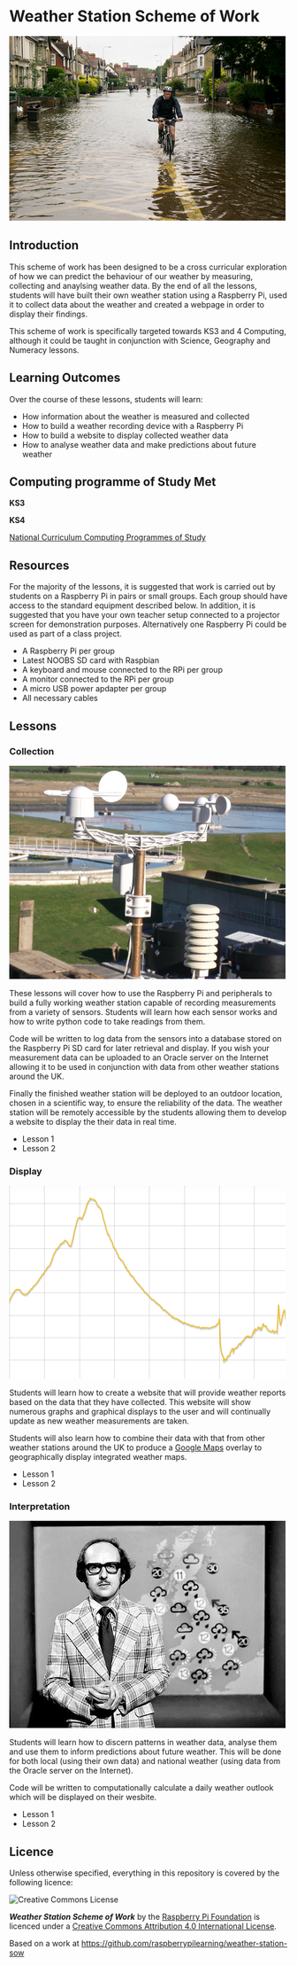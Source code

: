 # Weather Station Scheme of Work

![](images/flooding.png)

## Introduction
This scheme of work has been designed to be a cross curricular exploration of how we can predict the behaviour of our weather by measuring, collecting and anaylsing weather data. By the end of all the lessons, students will have built their own weather station using a Raspberry Pi, used it to collect data about the weather and created a webpage in order to display their findings. 

This scheme of work is specifically targeted towards KS3 and 4 Computing, although it could be taught in conjunction with Science, Geography and Numeracy lessons.

## Learning Outcomes
Over the course of these lessons, students will learn:
- How information about the weather is measured and collected
- How to build a weather recording device with a Raspberry Pi
- How to build a website to display collected weather data
- How to analyse weather data and make predictions about future weather

## Computing programme of Study Met 

**KS3**

**KS4**

[National Curriculum Computing Programmes of Study](https://www.gov.uk/government/publications/national-curriculum-in-england-computing-programmes-of-study/national-curriculum-in-england-computing-programmes-of-study#key-stage-3)

## Resources
For the majority of the lessons, it is suggested that work is carried out by students on a Raspberry Pi in pairs or small groups. Each group should have access to the standard equipment described below. In addition, it is suggested that you have your own teacher setup connected to a projector screen for demonstration purposes. Alternatively one Raspberry Pi could be used as part of a class project.

- A Raspberry Pi per group
- Latest NOOBS SD card with Raspbian
- A keyboard and mouse connected to the RPi per group
- A monitor connected to the RPi per group
- A micro USB power apdapter per group
- All necessary cables

## Lessons

### Collection

![](images/weather_station.jpg)

These lessons will cover how to use the Raspberry Pi and peripherals to build a fully working weather station capable of recording measurements from a variety of sensors. Students will learn how each sensor works and how to write python code to take readings from them.

Code will be written to log data from the sensors into a database stored on the Raspberry Pi SD card for later retrieval and display. If you wish your measurement data can be uploaded to an Oracle server on the Internet allowing it to be used in conjunction with data from other weather stations around the UK.

Finally the finished weather station will be deployed to an outdoor location, chosen in a scientific way, to ensure the reliability of the data. The weather station will be remotely accessible by the students allowing them to develop a website to display the their data in real time.

- Lesson 1
- Lesson 2

### Display

![](images/flot.png)

Students will learn how to create a website that will provide weather reports based on the data that they have collected. This website will show numerous graphs and graphical displays to the user and will continually update as new weather measurements are taken.

Students will also learn how to combine their data with that from other weather stations around the UK to produce a [Google Maps](https://maps.google.co.uk/) overlay to geographically display integrated weather maps.

- Lesson 1
- Lesson 2

### Interpretation

![](images/michael_fish.png)

Students will learn how to discern patterns in weather data, analyse them and use them to inform predictions about future weather. This will be done for both local (using their own data) and national weather (using data from the Oracle server on the Internet).

Code will be written to computationally calculate a daily weather outlook which will be displayed on their wesbite.

- Lesson 1
- Lesson 2

## Licence

Unless otherwise specified, everything in this repository is covered by the following licence:

![Creative Commons License](http://i.creativecommons.org/l/by-sa/4.0/88x31.png)

***Weather Station Scheme of Work*** by the [Raspberry Pi Foundation](http://raspberrypi.org) is licenced under a [Creative Commons Attribution 4.0 International License](http://creativecommons.org/licenses/by-sa/4.0/).

Based on a work at https://github.com/raspberrypilearning/weather-station-sow
